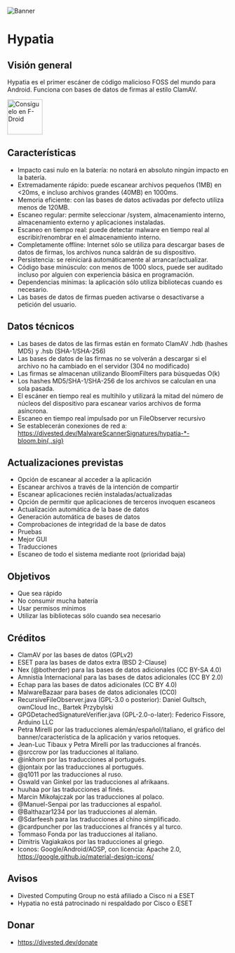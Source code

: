 ![Banner](https://divestos.org/images/featureGraphics/Hypatia.png)

Hypatia
=======

Visión general
--------
Hypatia es el primer escáner de código malicioso FOSS del mundo para Android. Funciona con bases de datos de firmas al estilo ClamAV.

[<img src="https://fdroid.gitlab.io/artwork/badge/get-it-on-es.png"
     alt="Consíguelo en F-Droid"
     height="80">](https://f-droid.org/packages/us.spotco.malwarescanner/)

Características
--------------
- Impacto casi nulo en la batería: no notará en absoluto ningún impacto en la batería.
- Extremadamente rápido: puede escanear archivos pequeños (1MB) en <20ms, e incluso archivos grandes (40MB) en 1000ms.
- Memoria eficiente: con las bases de datos activadas por defecto utiliza menos de 120MB.
- Escaneo regular: permite seleccionar /system, almacenamiento interno, almacenamiento externo y aplicaciones instaladas.
- Escaneo en tiempo real: puede detectar malware en tiempo real al escribir/renombrar en el almacenamiento interno.
- Completamente offline: Internet sólo se utiliza para descargar bases de datos de firmas, los archivos nunca saldrán de su dispositivo.
- Persistencia: se reiniciará automáticamente al arrancar/actualizar.
- Código base minúsculo: con menos de 1000 slocs, puede ser auditado incluso por alguien con experiencia básica en programación.
- Dependencias mínimas: la aplicación sólo utiliza bibliotecas cuando es necesario.
- Las bases de datos de firmas pueden activarse o desactivarse a petición del usuario.


Datos técnicos
--------------
- Las bases de datos de las firmas están en formato ClamAV .hdb (hashes MD5) y .hsb (SHA-1/SHA-256)
- Las bases de datos de las firmas no se volverán a descargar si el archivo no ha cambiado en el servidor (304 no modificado)
- Las firmas se almacenan utilizando BloomFilters para búsquedas O(k)
- Los hashes MD5/SHA-1/SHA-256 de los archivos se calculan en una sola pasada.
- El escáner en tiempo real es multihilo y utilizará la mitad del número de núcleos del dispositivo para escanear varios archivos de forma asíncrona.
- Escaneo en tiempo real impulsado por un FileObserver recursivo
- Se establecerán conexiones de red a: https://divested.dev/MalwareScannerSignatures/hypatia-*-bloom.bin{,.sig}

Actualizaciones previstas
-----------------------
- Opción de escanear al acceder a la aplicación
- Escanear archivos a través de la intención de compartir
- Escanear aplicaciones recién instaladas/actualizadas
- Opción de permitir que aplicaciones de terceros invoquen escaneos
- Actualización automática de la base de datos
- Generación automática de bases de datos
- Comprobaciones de integridad de la base de datos
- Pruebas
- Mejor GUI
- Traducciones
- Escaneo de todo el sistema mediante root (prioridad baja)

Objetivos
---------
- Que sea rápido
- No consumir mucha batería
- Usar permisos mínimos
- Utilizar las bibliotecas sólo cuando sea necesario

Créditos
---------
- ClamAV por las bases de datos (GPLv2)
- ESET para las bases de datos extra (BSD 2-Clause)
- Nex (@botherder) para las bases de datos adicionales (CC BY-SA 4.0)
- Amnistía Internacional para las bases de datos adicionales (CC BY 2.0)
- Echap para las bases de datos adicionales (CC BY 4.0)
- MalwareBazaar para bases de datos adicionales (CC0)
- RecursiveFileObserver.java (GPL-3.0 o posterior): Daniel Gultsch, ownCloud Inc., Bartek Przybylski
- GPGDetachedSignatureVerifier.java (GPL-2.0-o-later): Federico Fissore, Arduino LLC
- Petra Mirelli por las traducciones alemán/español/italiano, el gráfico del banner/característica de la aplicación y varios retoques.
- Jean-Luc Tibaux y Petra Mirelli por las traducciones al francés.
- @srccrow por las traducciones al italiano.
- @inkhorn por las traducciones al portugués.
- @jontaix por las traducciones al portugués.
- @q1011 por las traducciones al ruso.
- Oswald van Ginkel por las traducciones al afrikaans.
- huuhaa por las traducciones al finés.
- Marcin Mikołajczak por las traducciones al polaco.
- @Manuel-Senpai por las traducciones al español.
- @Balthazar1234 por las traducciones al alemán.
- @Sdarfeesh para las traducciones al chino simplificado.
- @cardpuncher por las traducciones al francés y al turco.
- Tommaso Fonda por las traducciones al italiano.
- Dimitris Vagiakakos por las traducciones al griego.
- Iconos: Google/Android/AOSP, con licencia: Apache 2.0, https://google.github.io/material-design-icons/

Avisos
-------
- Divested Computing Group no está afiliado a Cisco ni a ESET
- Hypatia no está patrocinado ni respaldado por Cisco o ESET

Donar
-------
- https://divested.dev/donate

